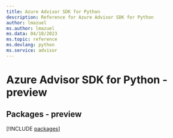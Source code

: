 ```yaml
---
title: Azure Advisor SDK for Python
description: Reference for Azure Advisor SDK for Python
author: lmazuel
ms.author: lmazuel
ms.data: 04/18/2023
ms.topic: reference
ms.devlang: python
ms.service: advisor
---
```

# Azure Advisor SDK for Python - preview
## Packages - preview
[!INCLUDE [packages](advisor-index.md)]